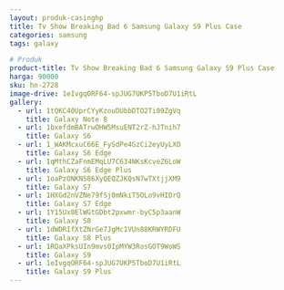```yaml
---
layout: produk-casinghp
title: Tv Show Breaking Bad 6 Samsung Galaxy S9 Plus Case
categories: samsung
tags: galaxy

# Produk
product-title: Tv Show Breaking Bad 6 Samsung Galaxy S9 Plus Case
harga: 90000
sku: hn-2728
image-drive: 1eIvgqORF64-spJUG7UKP5TboD7U1iRtL
gallery:
  - url: 1tQKC40UprCYyKzouDUbbDTO2Ti09ZgVq
    title: Galaxy Note 8
  - url: 1bxefdmBATrwOHW5MsuENT2rZ-hJTnih7
    title: Galaxy S6
  - url: 1_WAKMcxuC66E_FySdPe4GzCi2eyUyLXO
    title: Galaxy S6 Edge
  - url: 1qMthCZaFnmEMqLU7C634NKsKcveZ6LoW
    title: Galaxy S6 Edge Plus
  - url: 1oaPzONKN586XyQEQZJKQsN7wTXtjjXM9
    title: Galaxy S7
  - url: 1HXGd2nVZNe79fSj0mNkiT5OLo9vHIDrQ
    title: Galaxy S7 Edge
  - url: 1Y15Ux0ElWGtGDbt2pxwmr-byC5p3aanW
    title: Galaxy S8
  - url: 1dWDRIfXtZNrGe7JgMc1VUn88KRWYRDFU
    title: Galaxy S8 Plus
  - url: 1RQaXPksUIn9mvs0IpMYW3RosGOT9WoWS
    title: Galaxy S9
  - url: 1eIvgqORF64-spJUG7UKP5TboD7U1iRtL
    title: Galaxy S9 Plus
---
```

